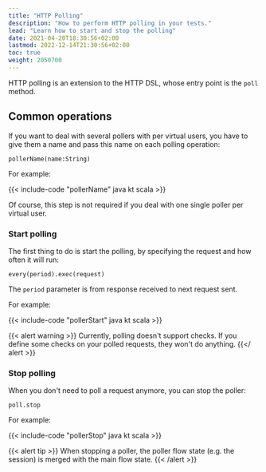 ```yaml
---
title: "HTTP Polling"
description: "How to perform HTTP polling in your tests."
lead: "Learn how to start and stop the polling"
date: 2021-04-20T18:30:56+02:00
lastmod: 2022-12-14T21:30:56+02:00
toc: true
weight: 2050700
---
```


HTTP polling is an extension to the HTTP DSL, whose entry point is the `poll` method.

## Common operations

If you want to deal with several pollers with per virtual users,
you have to give them a name and pass this name on each polling operation:

`pollerName(name:String)`

For example:

{{< include-code "pollerName" java kt scala >}}

Of course, this step is not required if you deal with one single poller per virtual user.

### Start polling

The first thing to do is start the polling, by specifying the request and how often it will run:

`every(period).exec(request)`

The `period` parameter is from response received to next request sent.

For example:

{{< include-code "pollerStart" java kt scala >}}

{{< alert warning >}}
Currently, polling doesn't support checks. If you define some checks on your polled requests, they won't do anything.
{{</ alert >}}

### Stop polling

When you don't need to poll a request anymore, you can stop the poller:

`poll.stop`

For example:

{{< include-code "pollerStop" java kt scala >}}

{{< alert tip >}}
When stopping a poller, the poller flow state (e.g. the session) is merged with the main flow state.
{{< /alert >}}
